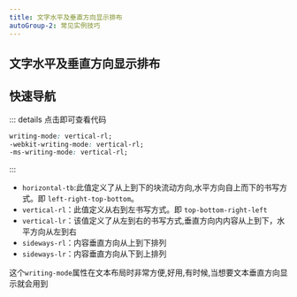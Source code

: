 ```yaml
---
title: 文字水平及垂直方向显示排布
autoGroup-2: 常见实例技巧
---
```


## 文字水平及垂直方向显示排布

## 快速导航

<TOC />

<writemode-writeMode />

::: details 点击即可查看代码

```css
writing-mode: vertical-rl;
-webkit-writing-mode: vertical-rl;
-ms-writing-mode: vertical-rl;
```

:::

- `horizontal-tb`:此值定义了从上到下的块流动方向,水平方向自上而下的书写方式。即 `left-right-top-bottom`。
- `vertical-rl`：此值定义从右到左书写方式。即 `top-bottom-right-left`
- `vertical-lr`：该值定义了从左到右的书写方式,垂直方向内内容从上到下，水平方向从左到右
- `sideways-rl`：内容垂直方向从上到下排列
- `sideways-lr`：内容垂直方向从下到上排列

这个`writing-mode`属性在文本布局时非常方便,好用,有时候,当想要文本垂直方向显示就会用到

<footer-FooterLink :isShareLink="true" :isDaShang="true" />
